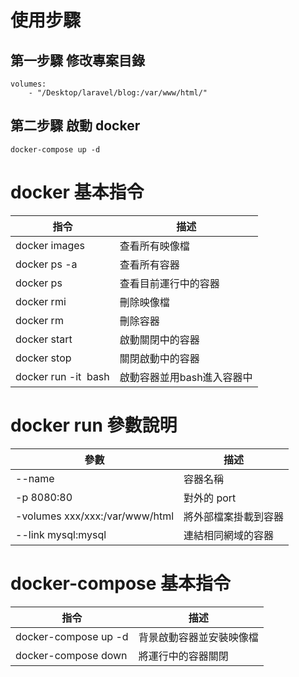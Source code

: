 

# 使用步驟

## 第一步驟 修改專案目錄
```
volumes:
    - "/Desktop/laravel/blog:/var/www/html/"
```
## 第二步驟 啟動 docker
```
docker-compose up -d 
```

# docker 基本指令
|指令|描述|
|---|---|
|docker images| 查看所有映像檔|
|docker ps -a| 查看所有容器|
|docker ps| 查看目前運行中的容器|
|docker rmi <hashid> | 刪除映像檔|
|docker rm <hashid> | 刪除容器|
|docker start <container>| 啟動關閉中的容器|
|docker stop <container>| 關閉啟動中的容器|
|docker run -it <image> bash| 啟動容器並用bash進入容器中|

# docker run 參數說明
|參數|描述|
|---|---|
|--name|容器名稱|
|-p 8080:80|對外的 port|
|-volumes xxx/xxx:/var/www/html |將外部檔案掛載到容器|
|--link mysql:mysql|連結相同網域的容器|

# docker-compose 基本指令
|指令|描述|
|---|---|
|docker-compose up -d| 背景啟動容器並安裝映像檔|
|docker-compose down | 將運行中的容器關閉|